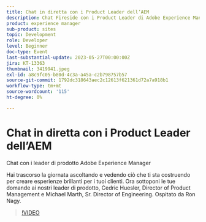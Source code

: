 ```yaml
---
title: Chat in diretta con i Product Leader dell’AEM
description: Chat Fireside con i Product Leader di Adobe Experience ManagerHai trascorso la giornata ascoltando e vedendo cosa ti sta costruendo per creare esperienze brillanti per i tuoi clienti. Ora sottoponi le tue domande ai nostri leader di prodotto, Cedric Huesler, Director of Product Management e Michael Marth, Sr. Director of Engineering. Ospitato da Ron Nagy.
product: experience manager
sub-product: sites
topic: Development
role: Developer
level: Beginner
doc-type: Event
last-substantial-update: 2023-05-27T00:00:00Z
jira: KT-13363
thumbnail: 3419941.jpeg
exl-id: a8c9fc05-b80d-4c3a-a45a-c2b798757b57
source-git-commit: 1792dc318643aec2c12613f621361d72a7a918b1
workflow-type: tm+mt
source-wordcount: '115'
ht-degree: 0%

---
```


# Chat in diretta con i Product Leader dell’AEM

Chat con i leader di prodotto Adobe Experience Manager

Hai trascorso la giornata ascoltando e vedendo ciò che ti sta costruendo per creare esperienze brillanti per i tuoi clienti. Ora sottoponi le tue domande ai nostri leader di prodotto, Cedric Huesler, Director of Product Management e Michael Marth, Sr. Director of Engineering. Ospitato da Ron Nagy.

>[!VIDEO](https://video.tv.adobe.com/v/3419941/?learn=on)

